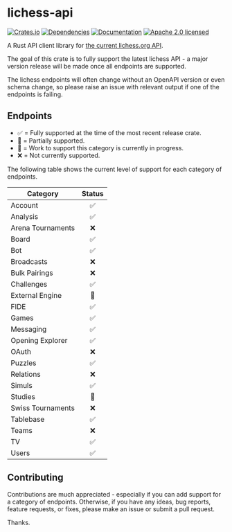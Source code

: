 # lichess-api

[![Crates.io][crates-badge]][crates-url]
[![Dependencies][deps-badge]][deps-url]
[![Documentation][docs-badge]][docs-url]
[![Apache 2.0 licensed][apache-badge]][apache-url]

[crates-badge]: https://img.shields.io/crates/v/lichess-api.svg
[crates-url]: https://crates.io/crates/lichess-api
[deps-badge]: https://deps.rs/repo/github/ion232/lichess-api/status.svg
[deps-url]: https://deps.rs/repo/github/ion232/lichess-api
[docs-badge]: https://docs.rs/lichess-api/badge.svg
[docs-url]: https://docs.rs/lichess-api
[apache-badge]: https://img.shields.io/badge/license-Apache%202.0-blue.svg
[apache-url]: LICENSE

A Rust API client library for [the current lichess.org API](https://lichess.org/api).

The goal of this crate is to fully support the latest lichess API - a major version release will be made once all endpoints are supported.

The lichess endpoints will often change without an OpenAPI version or even schema change, so please raise an issue with relevant output if one of the endpoints is failing.

## Endpoints

- ✅ = Fully supported at the time of the most recent release crate.
- 🔶 = Partially supported.
- 🚧 = Work to support this category is currently in progress.
- ❌ = Not currently supported.

The following table shows the current level of support for each category of endpoints.

| Category              | Status  |
|-----------------------|:-------:|
| Account               |   ✅    |
| Analysis              |   ✅    |
| Arena Tournaments     |   ❌    |
| Board                 |   ✅    |
| Bot                   |   ✅    |
| Broadcasts            |   ❌    |
| Bulk Pairings         |   ❌    |
| Challenges            |   ✅    |
| External Engine       |   🔶    |
| FIDE                  |   ✅    |
| Games                 |   ✅    |
| Messaging             |   ✅    |
| Opening Explorer      |   ✅    |
| OAuth                 |   ❌    |
| Puzzles               |   ✅    |
| Relations             |   ❌    |
| Simuls                |   ✅    |
| Studies               |   🔶    |
| Swiss Tournaments     |   ❌    |
| Tablebase             |   ✅    |
| Teams                 |   ❌    |
| TV                    |   ✅    |
| Users                 |   ✅    |

## Contributing

Contributions are much appreciated - especially if you can add support for a category of endpoints. Otherwise, if you have any ideas, bug reports, feature requests, or fixes, please make an issue or submit a pull request.

Thanks.
